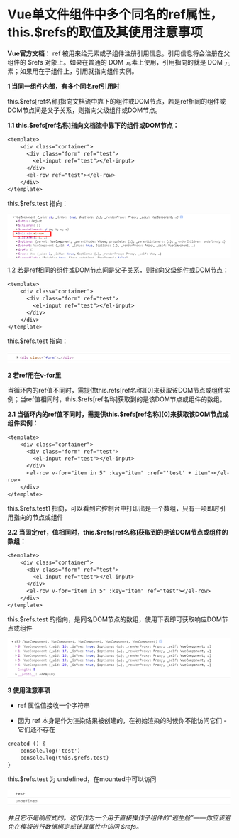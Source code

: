 # Vue单文件组件中多个同名的ref属性，this.$refs的取值及其使用注意事项

**Vue官方文档**： ref 被用来给元素或子组件注册引用信息。引用信息将会注册在父组件的 $refs 对象上。如果在普通的 DOM 元素上使用，引用指向的就是 DOM 元素；如果用在子组件上，引用就指向组件实例。

**1 当同一组件内部，有多个同名ref引用时**

this.$refs[ref名称]指向文档流中靠下的组件或DOM节点，若是ref相同的组件或DOM节点间是父子关系，则指向父级组件或DOM节点。

**1.1 this.$refs[ref名称]指向文档流中靠下的组件或DOM节点：**

```vue
<template>
	<div class="container">
      <div class="form" ref="test">
        <el-input ref="test"></el-input>
      </div>
      <el-row ref="test"></el-row>
    </div>
</template>
```

this.$refs.test 指向：

![Image text](../.vuepress/public/vueNotes/18/01.png)

1.2 若是ref相同的组件或DOM节点间是父子关系，则指向父级组件或DOM节点：

```vue
<template>
	<div class="container">
      <div class="form" ref="test">
        <el-input ref="test"></el-input>
      </div>
    </div>
</template>
```

this.$refs.test 指向：

![Image text](../.vuepress/public/vueNotes/18/02.png)

**2 若ref用在v-for里**

当循环内的ref值不同时，需提供this.refs[ref名称][0]来获取该DOM节点或组件实例；当ref值相同时，this.$refs[ref名称]获取到的是该DOM节点或组件的数组。

**2.1 当循环内的ref值不同时，需提供this.$refs[ref名称][0]来获取该DOM节点或组件实例：**

```vue
<template>
	<div class="container">
      <div class="form" ref="test">
        <el-input ref="test"></el-input>
      </div>
      <el-row v-for="item in 5" :key="item" :ref="'test' + item"></el-row>
    </div>
</template>
```

this.$refs.test1 指向，可以看到它控制台中打印出是一个数组，只有一项即时引用指向的节点或组件

**2.2 当固定ref，值相同时，this.$refs[ref名称]获取到的是该DOM节点或组件的数组：**

```vue
<template>
	<div class="container">
      <div class="form" ref="test">
        <el-input ref="test"></el-input>
      </div>
      <el-row v-for="item in 5" :key="item" ref="test"></el-row>
    </div>
</template>
```

this.$refs.test 的指向，是同名DOM节点的数组，使用下表即可获取响应DOM节点或组件

![Image text](../.vuepress/public/vueNotes/18/04.png)

**3 使用注意事项**

* ref 属性值接收一个字符串

* 因为 ref 本身是作为渲染结果被创建的，在初始渲染的时候你不能访问它们 - 它们还不存在

```vue
created () {
    console.log('test')
    console.log(this.$refs.test)
}
```

this.$refs.test 为 undefined，在mounted中可以访问

![Image text](../.vuepress/public/vueNotes/18/05.png)

*并且它不是响应式的。这仅作为一个用于直接操作子组件的“逃生舱”——你应该避免在模板进行数据绑定或计算属性中访问 $refs。*

